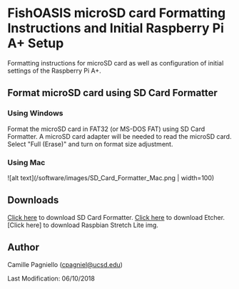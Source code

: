# FishOASIS microSD card Formatting Instructions and Initial Raspberry Pi A+ Setup
Formatting instructions for microSD card as well as configuration of initial settings of the Raspberry Pi A+.

## Format microSD card using SD Card Formatter

### Using Windows
Format the microSD card in FAT32 (or MS-DOS FAT) using SD Card Formatter. A microSD card adapter will be needed to read the microSD card. Select "Full (Erase)" and turn on format size adjustment.

### Using Mac

![alt text](/software/images/SD_Card_Formatter_Mac.png | width=100)

## Downloads

[Click here](https://www.sdcard.org/downloads/formatter_4/) to download SD Card Formatter. 
[Click here](https://etcher.io/) to download Etcher.
[Click here] to download Raspbian Stretch Lite img.

## Author
Camille Pagniello (cpagniel@ucsd.edu)

Last Modification: 06/10/2018
